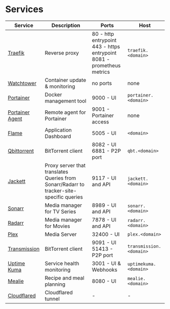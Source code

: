 # Services

| Service | Description | Ports | Host |
|---------|-------------|-------|------|
| [Traefik](traefik.md) | Reverse proxy | 80 - http entrypoint<br>443 - https entrypoint<br>8081 - prometheus metrics | `traefik.<domain>` |
| [Watchtower](watchtower.md) | Container update & monitoring | no ports | none |
| [Portainer](portainer.md) | Docker management tool | 9000 - UI | `portainer.<domain>` |
| [Portainer Agent](portainer-agent.md) | Remote agent for Portainer | 9001 - Portainer access | none |
| [Flame](flame.md) | Application Dashboard |  5005 - UI | `<domain>` |
| [Qbittorrent](qbittorrent.md) | BitTorrent client | 8082 - UI<br>6881 - P2P port | `qbt.<domain>` |
| [Jackett](jackett.md) | Proxy server that translates Queries from Sonarr/Radarr to tracker-site-specific queries | 9117 - UI and API | `jackett.<domain>` |
| [Sonarr](sonarr.md) | Media manager for TV Series | 8989 - UI and API | `sonarr.<domain>` |
| [Radarr](radarr.md) | Media manager for Movies | 7878 - UI and API | `radarr.<domain>` |
| [Plex](plex.md) | Media Server | 32400 - UI | `plex.<domain>` |
| [Transmission](transmission.md) | BitTorrent client | 9091 - UI<br>51413 - P2P port | `transmission.<domain>` |
| [Uptime Kuma](uptimekuma.md) | Service health monitoring | 3001 - UI & Webhooks | `uptimekuma.<domain>` |
| [Mealie](mealie.md) | Recipe and meal planning | 8080 - UI | `mealie.<domain>` |
| [Cloudflared](cloudflared.md) | Cloudflared tunnel | - | - |
